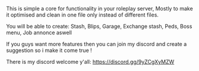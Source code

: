 This is simple a core for functionality in your roleplay server, Mostly to make it optimised and clean in one file only instead of different files.

You will be able to create: Stash, Blips, Garage, Exchange stash, Peds, Boss menu, Job annonce aswell

If you guys want more features then you can join my discord and create a suggestion so i make it come true !

There is my discord welcome y'all: https://discord.gg/9yZCgXyMZW
